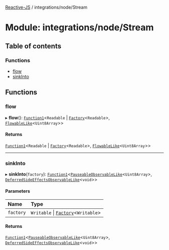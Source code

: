 [Reactive-JS](../README.md) / integrations/node/Stream

# Module: integrations/node/Stream

## Table of contents

### Functions

- [flow](integrations_node_Stream.md#flow)
- [sinkInto](integrations_node_Stream.md#sinkinto)

## Functions

### flow

▸ **flow**(): [`Function1`](functions.md#function1)<`Readable` \| [`Factory`](functions.md#factory)<`Readable`\>, [`FlowableLike`](../interfaces/concurrent.FlowableLike.md)<`Uint8Array`\>\>

#### Returns

[`Function1`](functions.md#function1)<`Readable` \| [`Factory`](functions.md#factory)<`Readable`\>, [`FlowableLike`](../interfaces/concurrent.FlowableLike.md)<`Uint8Array`\>\>

___

### sinkInto

▸ **sinkInto**(`factory`): [`Function1`](functions.md#function1)<[`PauseableObservableLike`](../interfaces/concurrent.PauseableObservableLike.md)<`Uint8Array`\>, [`DeferredSideEffectsObservableLike`](../interfaces/concurrent.DeferredSideEffectsObservableLike.md)<`void`\>\>

#### Parameters

| Name | Type |
| :------ | :------ |
| `factory` | `Writable` \| [`Factory`](functions.md#factory)<`Writable`\> |

#### Returns

[`Function1`](functions.md#function1)<[`PauseableObservableLike`](../interfaces/concurrent.PauseableObservableLike.md)<`Uint8Array`\>, [`DeferredSideEffectsObservableLike`](../interfaces/concurrent.DeferredSideEffectsObservableLike.md)<`void`\>\>
